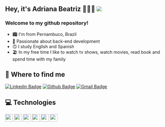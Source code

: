
## Hey, it's Adriana Beatriz 👩🏻‍💻 <img src="https://img.shields.io/github/stars/driica?label=stars&style=social">

<div align="center">

<h3 align=left> Welcome to my github repository! </h3>
 <ul align="left">
  <li> 🏙 I'm from Pernambuco, Brazil </li>
  <li> 💜 Passionate about back-end development </li>
  <li> 🙃 I study English and Spanish </li>
  <li> 🏖 In my free time I like to watch tv shows, watch movies, read book and spend time with my family  </li>
 </ul>

</div>

## 🤩 Where to find me
 
[![Linkedin Badge](https://img.shields.io/badge/-adrianabeatriz3-blue?style=flat-square&logo=Linkedin&logoColor=white&link=https://www.linkedin.com/in/adrianabeatriz3/)](https://www.linkedin.com/in/adrianabeatriz3/)
[![Github Badge](https://img.shields.io/badge/-driica-000?style=flat-square&logo=Github&logoColor=white&link=https://github.com/driica)](https://github.com/driica)
[![Gmail Badge](https://img.shields.io/badge/-gmail-0078D4?style=flat-square&logo=microsoft-outlook&logoColor=white&link=mailto:adrianabeatriiz900gmail.com)](mailto:adrianabeatriiz900gmail.com)

## 💻 Technologies

<p>
<img src="https://img.shields.io/badge/HTML5-E34F26?style=for-the-badge&logo=html5&logoColor=white" height="25">

<img src="https://img.shields.io/badge/CSS3-1572B6?style=for-the-badge&logo=css3&logoColor=white" height="25">

<img src="https://img.shields.io/badge/Sass-CC6699?style=for-the-badge&logo=sass&logoColor=white" height="25">

<img src="https://img.shields.io/badge/styled--components-DB7093?style=for-the-badge&logo=styled-components&logoColor=white" height="25">

<img src="https://img.shields.io/badge/javascript-%23F7DF1E.svg?&style=for-the-badge&logo=javascript&logoColor=black" height="25"/>

<img src="https://img.shields.io/badge/react%20-%2320232a.svg?&style=for-the-badge&logo=react&logoColor=%2361DAFB" height="25"/>

</p>
